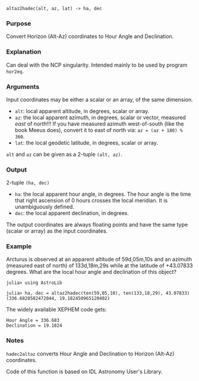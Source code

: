 ```
altaz2hadec(alt, az, lat) -> ha, dec
```

### Purpose

Convert Horizon (Alt-Az) coordinates to Hour Angle and Declination.

### Explanation

Can deal with the NCP singularity.  Intended mainly to be used by program `hor2eq`.

### Arguments

Input coordinates may be either a scalar or an array, of the same dimension.

  * `alt`: local apparent altitude, in degrees, scalar or array.
  * `az`: the local apparent azimuth, in degrees, scalar or vector, measured *east* of *north*!!!  If you have measured azimuth west-of-south (like the book Meeus does), convert it to east of north via: `az = (az + 180) % 360`.
  * `lat`: the local geodetic latitude, in degrees, scalar or array.

`alt` and `az` can be given as a 2-tuple `(alt, az)`.

### Output

2-tuple `(ha, dec)`

  * `ha`: the local apparent hour angle, in degrees.  The hour angle is the time that right ascension of 0 hours crosses the local meridian.  It is unambiguously defined.
  * `dec`: the local apparent declination, in degrees.

The output coordinates are always floating points and have the same type (scalar or array) as the input coordinates.

### Example

Arcturus is observed at an apparent altitude of 59d,05m,10s and an azimuth (measured east of north) of 133d,18m,29s while at the latitude of +43.07833 degrees.  What are the local hour angle and declination of this object?

```jldoctest
julia> using AstroLib

julia> ha, dec = altaz2hadec(ten(59,05,10), ten(133,18,29), 43.07833)
(336.6828582472844, 19.182450965120402)
```

The widely available XEPHEM code gets:

```plain
Hour Angle = 336.683
Declination = 19.1824
```

### Notes

`hadec2altaz` converts Hour Angle and Declination to Horizon (Alt-Az) coordinates.

Code of this function is based on IDL Astronomy User's Library.
